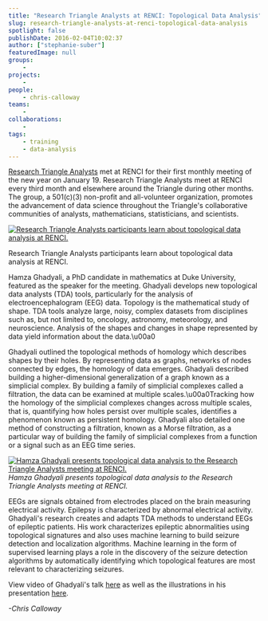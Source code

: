 ```yaml
---
title: "Research Triangle Analysts at RENCI: Topological Data Analysis"
slug: research-triangle-analysts-at-renci-topological-data-analysis
spotlight: false
publishDate: 2016-02-04T10:02:37
author: ["stephanie-suber"]
featuredImage: null
groups:
    - 
projects:
    - 
people:
    - chris-calloway
teams: 
    - 
collaborations:
    - 
tags:
    - training
    - data-analysis
---
```

[Research Triangle Analysts](http://www.rtpanalysts.org/) met at RENCI for their first monthly meeting of the new year on January 19. Research Triangle Analysts meet at RENCI every third month and elsewhere around the Triangle during other months. The group, a 501(c)(3) non-profit and all-volunteer organization, promotes the advancement of data science throughout the Triangle's collaborative communities of analysts, mathematicians, statisticians, and scientists.

[![Research Triangle Analysts participants learn about topological data analysis at RENCI.](https://renci.org/wp-content/uploads/2016/02/DSC_0026-300x198.jpg)](https://renci.org/wp-content/uploads/2016/02/DSC_0026.jpg)

Research Triangle Analysts participants learn about topological data analysis at RENCI.

Hamza Ghadyali, a PhD candidate in mathematics at Duke University, featured as the speaker for the meeting. Ghadyali develops new topological data analysts (TDA) tools, particularly for the analysis of electroencephalogram (EEG) data. Topology is the mathematical study of shape. TDA tools analyze large, noisy, complex datasets from disciplines such as, but not limited to, oncology, astronomy, meteorology, and neuroscience. Analysis of the shapes and changes in shape represented by data yield information about the data.\u00a0

Ghadyali outlined the topological methods of homology which describes shapes by their holes. By representing data as graphs, networks of nodes connected by edges, the homology of data emerges. Ghadyali described building a higher-dimensional generalization of a graph known as a simplicial complex. By building a family of simplicial complexes called a filtration, the data can be examined at multiple scales.\u00a0Tracking how the homology of the simplicial complexes changes across multiple scales, that is, quantifying how holes persist over multiple scales, identifies a phenomenon known as persistent homology. Ghadyali also detailed one method of constructing a filtration, known as a Morse filtration, as a particular way of building the family of simplicial complexes from a function or a signal such as an EEG time series.

[![Hamza Ghadyali presents topological data analysis to the Research Triangle Analysts meeting at RENCI.](https://renci.org/wp-content/uploads/2016/02/DSC_0005-300x195.jpg)](https://renci.org/wp-content/uploads/2016/02/DSC_0005.jpg)
*Hamza Ghadyali presents topological data analysis to the Research Triangle Analysts meeting at RENCI.*

EEGs are signals obtained from electrodes placed on the brain measuring electrical activity. Epilepsy is characterized by abnormal electrical activity. Ghadyali's research creates and adapts TDA methods to understand EEGs of epileptic patients. His work characterizes epileptic abnormalities using topological signatures and also uses machine learning to build seizure detection and localization algorithms. Machine learning in the form of supervised learning plays a role in the discovery of the seizure detection algorithms by automatically identifying which topological features are most relevant to characterizing seizures.

View video of Ghadyali's talk [here](https://www.dropbox.com/s/cxznsy5bxnafak5/RTPAnalysts_Topology.mov?dl=0) as well as the illustrations in his presentation [here](https://www.dropbox.com/s/lbn8vg4k5k05yzr/Hamza.pptx?dl=0).

_-Chris Calloway_
<!-- AddThis Advanced Settings generic via filter on the_content --><!-- AddThis Share Buttons generic via filter on the_content -->
